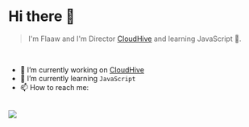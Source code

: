 # Hi there 👋
> I'm Flaaw and I'm Director [CloudHive](https://discord.gg/cloudhive) and learning JavaScript 🦀.
<br />

- 🔭 I’m currently working on [CloudHive](https://github.com/Gravitalia)
- 🌱 I’m currently learning `JavaScript`
- 📫 How to reach me: 
<br /><br />

<a href="https://skillicons.dev">
  <img src="https://skillicons.dev/icons?i=js,html,cloudflare,aws,docker,tailwindcss" />
</a>
